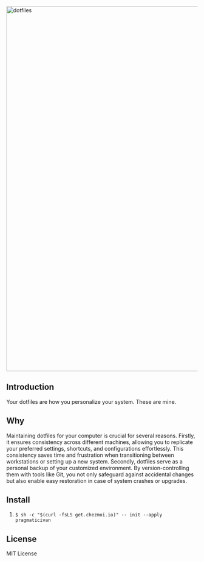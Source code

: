 <img width="960" alt="dotfiles" src="https://github.com/pragmaticivan/dotfiles/assets/301291/9fcc289b-db01-4bf5-b165-5174e163fdf6">


## Introduction

Your dotfiles are how you personalize your system. These are mine.

## Why

Maintaining dotfiles for your computer is crucial for several reasons. Firstly, it ensures consistency across different machines, allowing you to replicate your preferred settings, shortcuts, and configurations effortlessly. This consistency saves time and frustration when transitioning between workstations or setting up a new system. Secondly, dotfiles serve as a personal backup of your customized environment. By version-controlling them with tools like Git, you not only safeguard against accidental changes but also enable easy restoration in case of system crashes or upgrades.

## Install

1. `$ sh -c "$(curl -fsLS get.chezmoi.io)" -- init --apply pragmaticivan`

## License

MIT License
